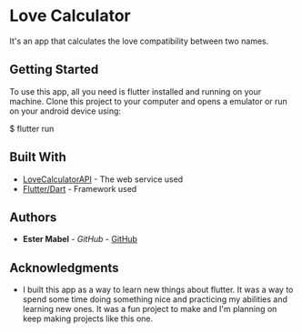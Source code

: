 # Love Calculator

It's an app that calculates the love compatibility between two names.

## Getting Started

To use this app, all you need is flutter installed and running on your machine. Clone this project to your computer and opens a emulator or run on your android device using: 

$ flutter run

## Built With

* [LoveCalculatorAPI](https://rapidapi.com/ajith/api/love-calculator/endpoints) - The web service used
* [Flutter/Dart](https://flutter.dev) - Framework used

## Authors

* **Ester Mabel** - *GitHub* - [GitHub](https://github.com/estermabel)

## Acknowledgments

* I built this app as a way to learn new things about flutter. It was a way to spend some time doing something nice and practicing my abilities and learning new ones. It was a fun project to make and I'm planning on keep making projects like this one.
